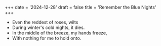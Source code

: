 +++
date = '2024-12-28'
draft = false
title = 'Remember the Blue Nights'
+++

- Even the reddest of roses, wilts
- During winter's cold nights, it dies.
- In the middle of the breeze, my hands freeze,
- With nothing for me to hold onto.
